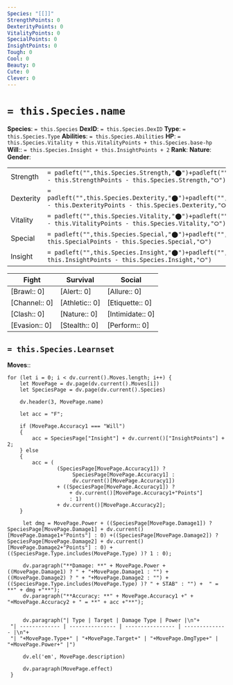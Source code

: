 ```yaml
---
Species: "[[]]"
StrengthPoints: 0
DexterityPoints: 0
VitalityPoints: 0
SpecialPoints: 0
InsightPoints: 0
Tough: 0
Cool: 0
Beauty: 0
Cute: 0
Clever: 0
---
```


# `= this.Species.name`

**Species**: `= this.Species`
**DexID**: `= this.Species.DexID`
**Type**: `= this.Species.Type`
**Abilities**: `= this.Species.Abilities`
**HP**: `= this.Species.Vitality + this.VitalityPoints + this.Species.base-hp`
**Will**:: `= this.Species.Insight + this.InsightPoints + 2`
**Rank**: 
**Nature**:
**Gender**: 


|           |                                                                                                                                                                            |                                                                               |        |                                                     |                     |
| --------- | -------------------------------------------------------------------------------------------------------------------------------------------------------------------------- | ----------------------------------------------------------------------------- | ------ | --------------------------------------------------- | ------------------- |
| Strength  | `= padleft("",this.Species.Strength,"⬤")+padleft("",this.StrengthPoints,"⦿")+padright("",this.Species.MaxStrength - this.StrengthPoints - this.Species.Strength,"⭘")`      | `= this.Species.Strength+this.StrengthPoints`/`= this.Species.MaxStrength`    | Tough  | `= padright(padright("⬤",this.Tough+1,"⦿"),5,"⭘")`  | `= this.Tough+1`/5  |
| Dexterity | `= padleft("",this.Species.Dexterity,"⬤")+padleft("",this.DexterityPoints,"⦿")+padright("",this.Species.MaxDexterity - this.DexterityPoints - this.Species.Dexterity,"⭘")` | `= this.Species.Dexterity+this.DexterityPoints`/`= this.Species.MaxDexterity` | Cool   | `=padright(padright("⬤",this.Cool+1,"⦿"),5,"⭘")`    | `= this.Cool+1`/5   |
| Vitality  | `= padleft("",this.Species.Vitality,"⬤")+padleft("",this.VitalityPoints,"⦿")+padright("",this.Species.MaxVitality - this.VitalityPoints - this.Species.Vitality,"⭘")`      | `= this.Species.Vitality+this.VitalityPoints`/`= this.Species.MaxVitality`    | Beauty | `= padright(padright("⬤",this.Beauty+1,"⦿"),5,"⭘")` | `= this.Beauty+1`/5 |
| Special   | `= padleft("",this.Species.Special,"⬤")+padleft("",this.SpecialPoints,"⦿")+padright("",this.Species.MaxSpecial - this.SpecialPoints - this.Species.Special,"⭘")`           | `= this.Species.Special+this.SpecialPoints`/`= this.Species.MaxSpecial`       | Cute   | `=padright( padright("⬤",this.Cute+1,"⦿"),5,"⭘")`   | `= this.Cute+1`/5   |
| Insight   | `= padleft("",this.Species.Insight,"⬤")+padleft("",this.InsightPoints,"⦿")+padright("",this.Species.MaxInsight - this.InsightPoints - this.Species.Insight,"⭘")`           | `= this.Species.Insight+this.InsightPoints`/`= this.Species.MaxInsight`       | Clever | `= padright(padright("⬤",this.Clever+1,"⦿"),5,"⭘")` | `= this.Clever+1`/5 |


| Fight         | Survival       | Social           |
| ------------- | -------------- | ---------------- |
| [Brawl:: 0]   | [Alert:: 0]    | [Allure:: 0]     |
| [Channel:: 0] | [Athletic:: 0] | [Etiquette:: 0]  |
| [Clash:: 0]   | [Nature:: 0]   | [Intimidate:: 0] |
| [Evasion:: 0] | [Stealth:: 0]  | [Perform:: 0]    |

## `= this.Species.Learnset`

**Moves**:: 

```dataviewjs
for (let i = 0; i < dv.current().Moves.length; i++) { 
    let MovePage = dv.page(dv.current().Moves[i]) 
    let SpeciesPage = dv.page(dv.current().Species)
    
    dv.header(3, MovePage.name)

    let acc = "F";

    if (MovePage.Accuracy1 === "Will")
    {
        acc = SpeciesPage["Insight"] + dv.current()["InsightPoints"] + 2;
    } else
    {
        acc = (
                (SpeciesPage[MovePage.Accuracy1]) ? 
                     SpeciesPage[MovePage.Accuracy1] : 
                     dv.current()[MovePage.Accuracy1]) 
                + ((SpeciesPage[MovePage.Accuracy1]) ? 
                    + dv.current()[MovePage.Accuracy1+"Points"] 
                    : 1) 
                + dv.current()[MovePage.Accuracy2]; 
    }
     
     let dmg = MovePage.Power + ((SpeciesPage[MovePage.Damage1]) ? SpeciesPage[MovePage.Damage1] + dv.current()[MovePage.Damage1+"Points"] : 0) +((SpeciesPage[MovePage.Damage2]) ? SpeciesPage[MovePage.Damage2] + dv.current()[MovePage.Damage2+"Points"] : 0) + ((SpeciesPage.Type.includes(MovePage.Type) )? 1 : 0);
     
     dv.paragraph("**Damage: **" + MovePage.Power + ((MovePage.Damage1) ? " + "+MovePage.Damage1 : "") + ((MovePage.Damage2) ? " + "+MovePage.Damage2 : "") +((SpeciesPage.Type.includes(MovePage.Type) )? " + STAB" : "") +  " = **" + dmg +"**");
     dv.paragraph("**Accuracy: **" + MovePage.Accuracy1 +" + "+MovePage.Accuracy2 + " = **" + acc +"**");
     
 
     dv.paragraph("| Type | Target | Damage Type | Power |\n"+
 "| ------------- | --------------- | ---------------- | -------------- |\n"+
 "| "+MovePage.Type+" | "+MovePage.Target+" | "+MovePage.DmgType+" | "+MovePage.Power+" |")
 
     dv.el('em', MovePage.description)
     
     dv.paragraph(MovePage.effect)
 }
```